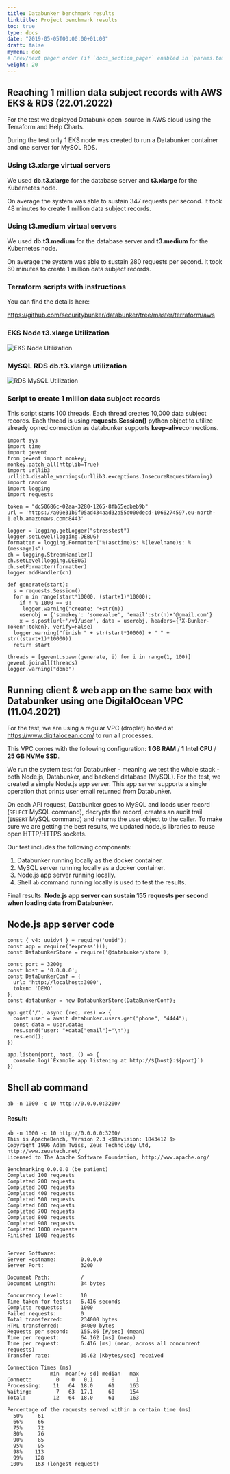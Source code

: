 ```yaml
---
title: Databunker benchmark results
linktitle: Project benchmark results
toc: true
type: docs
date: "2019-05-05T00:00:00+01:00"
draft: false
mymenu: doc
# Prev/next pager order (if `docs_section_pager` enabled in `params.toml`)
weight: 20
---
```


## Reaching 1 million data subject records with AWS EKS & RDS (22.01.2022)

For the test we deployed Databunk open-source in AWS cloud using the Terraform and Help Charts.

During the test only 1 EKS node was created to run a Databunker container and one server for MySQL RDS.

### Using t3.xlarge virtual servers

We used **db.t3.xlarge** for the database server and **t3.xlarge** for the Kubernetes node.

On average the system was able to sustain 347 requests per second. It took 48 minutes to create 1 million data subject records.


### Using t3.medium virtual servers

We used **db.t3.medium** for the database server and **t3.medium** for the Kubernetes node.

On average the system was able to sustain 280 requests per second. It took 60 minutes to create 1 million data subject records.


### Terraform scripts with instructions

You can find the details here:

https://github.com/securitybunker/databunker/tree/master/terraform/aws

### EKS Node t3.xlarge Utilization


![EKS Node Utilization](eks-node-xlarge-utilization.png)

### MySQL RDS db.t3.xlarge utilization

![RDS MySQL Utilization](mysql-rds-xlarge-utilization.png)


### Script to create 1 million data subject records

This script starts 100 threads. Each thread creates 10,000 data subject records. Each thread is using **requests.Session()** python object to utilize already opned connection as databunker supports **keep-alive**connections.

```
import sys
import time
import gevent
from gevent import monkey;
monkey.patch_all(httplib=True)
import urllib3
urllib3.disable_warnings(urllib3.exceptions.InsecureRequestWarning)
import random
import logging
import requests

token = "dc50686c-02aa-3280-1265-8fb55edbeb9b"
url = 'https://a09e31b9f05ad434aad32a55d000decd-1066274597.eu-north-1.elb.amazonaws.com:8443'

logger = logging.getLogger("stresstest")
logger.setLevel(logging.DEBUG)
formatter = logging.Formatter("%(asctime)s: %(levelname)s: %(message)s")
ch = logging.StreamHandler()
ch.setLevel(logging.DEBUG)
ch.setFormatter(formatter)
logger.addHandler(ch)

def generate(start):
  s = requests.Session()
  for n in range(start*10000, (start+1)*10000):
    if n % 1000 == 0:
     logger.warning("create: "+str(n))
    userobj = {'somekey': 'somevalue', 'email':str(n)+'@gmail.com'}
    x = s.post(url+'/v1/user', data = userobj, headers={'X-Bunker-Token':token}, verify=False)
  logger.warning("finish " + str(start*10000) + " " + str((start+1)*10000))
  return start

threads = [gevent.spawn(generate, i) for i in range(1, 100)]
gevent.joinall(threads)
logger.warning("done")
```


## Running client & web app on the same box with Databunker using one DigitalOcean VPC (11.04.2021)


For the test, we are using a regular VPC (droplet) hosted at https://www.digitalocean.com/ to run all processes.

This VPC comes with the following configuration: **1 GB RAM** / **1 Intel CPU** / **25 GB NVMe SSD**.

We run the system test for Databunker - meaning we test the whole stack - both Node.js, Databunker, and backend database (MySQL).  For the test, we created a simple Node.js app server. This app server supports a single operation that prints user email returned from Databunker.

On each API request, Databunker goes to MySQL and loads user record (```SELECT``` MySQL command), decrypts the record, creates an audit trail (```INSERT``` MySQL command) and returns the user object to the caller. To make sure we are getting the best results, we updated node.js libraries to reuse open HTTP/HTTPS sockets.

Our test includes the following components:

1. Databunker running locally as the docker container.
2. MySQL server running locally as a docker container.
3. Node.js app server running locally.
4. Shell ```ab``` command running locally is used to test the results.

Final results: **Node.js app server can sustain 155 requests per second when loading data from Databunker**.

## Node.js app server code

```
const { v4: uuidv4 } = require('uuid');
const app = require('express')();
const DatabunkerStore = require('@databunker/store');

const port = 3200;
const host = '0.0.0.0';
const DataBunkerConf = {
  url: 'http://localhost:3000',
  token: 'DEMO'
};
const databunker = new DatabunkerStore(DataBunkerConf);

app.get('/', async (req, res) => {
  const user = await databunker.users.get("phone", "4444");
  const data = user.data;
  res.send("user: "+data["email"]+"\n");
  res.end();
})

app.listen(port, host, () => {
  console.log(`Example app listening at http://${host}:${port}`)
})
```

## Shell ab command

```ab -n 1000 -c 10 http://0.0.0.0:3200/```

#### Result:

```
ab -n 1000 -c 10 http://0.0.0.0:3200/
This is ApacheBench, Version 2.3 <$Revision: 1843412 $>
Copyright 1996 Adam Twiss, Zeus Technology Ltd, http://www.zeustech.net/
Licensed to The Apache Software Foundation, http://www.apache.org/

Benchmarking 0.0.0.0 (be patient)
Completed 100 requests
Completed 200 requests
Completed 300 requests
Completed 400 requests
Completed 500 requests
Completed 600 requests
Completed 700 requests
Completed 800 requests
Completed 900 requests
Completed 1000 requests
Finished 1000 requests


Server Software:
Server Hostname:        0.0.0.0
Server Port:            3200

Document Path:          /
Document Length:        34 bytes

Concurrency Level:      10
Time taken for tests:   6.416 seconds
Complete requests:      1000
Failed requests:        0
Total transferred:      234000 bytes
HTML transferred:       34000 bytes
Requests per second:    155.86 [#/sec] (mean)
Time per request:       64.162 [ms] (mean)
Time per request:       6.416 [ms] (mean, across all concurrent requests)
Transfer rate:          35.62 [Kbytes/sec] received

Connection Times (ms)
              min  mean[+/-sd] median   max
Connect:        0    0   0.1      0       1
Processing:    11   64  18.0     61     163
Waiting:        7   63  17.1     60     154
Total:         12   64  18.0     61     163

Percentage of the requests served within a certain time (ms)
  50%     61
  66%     66
  75%     72
  80%     76
  90%     85
  95%     95
  98%    113
  99%    128
 100%    163 (longest request)
```
